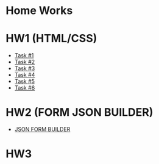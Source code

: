 # Home Works  
 
 HW1  (HTML/CSS)
 ==============  
  - [Task #1](https://codepen.io/olegchorpita/pen/VBmeEM)  
  - [Task #2](https://codepen.io/olegchorpita/pen/wxoYBN) 
  - [Task #3](https://codepen.io/olegchorpita/pen/mjOQbZ)
  - [Task #4](https://codepen.io/olegchorpita/pen/wxoaNK)
  - [Task #5](https://codepen.io/olegchorpita/pen/jpyOEM)
  - [Task #6](https://codepen.io/olegchorpita/pen/ejggZG)
  
 HW2  (FORM JSON BUILDER)
 ==============
  - [JSON FORM BUILDER](https://codepen.io/olegchorpita/pen/PBpoRw)

HW3
 ==============  